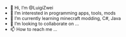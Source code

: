 - 👋 Hi, I’m @LuigiZwei
- 👀 I’m interested in programming apps, tools, mods
- 🌱 I’m currently learning minecraft modding, C#, Java
- 💞️ I’m looking to collaborate on ...
- 📫 How to reach me ...

<!---
LuigiZwei/LuigiZwei is a ✨ special ✨ repository because its `README.md` (this file) appears on your GitHub profile.
You can click the Preview link to take a look at your changes.
--->
